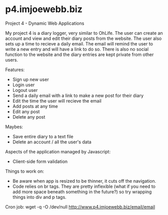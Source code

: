 p4.imjoewebb.biz
================

Project 4 - Dynamic Web Applications

My project 4 is a diary logger, very similar to OhLife. The user can create an account and view and edit their diary posts from the website. The user also sets up a time to recieve a daily email. The email will remind the user to write a new entry and will have a link to do so. There is also no social function to the website and the diary entries are kept private from other users.

Features:
* Sign up new user
* Login user
* Logout user
* Send a daily email with a link to make a new post for their diary
* Edit the time the user will recieve the email
* Add posts at any time
* Edit any post
* Delete any post

Maybes:
* Save entire diary to a text file
* Delete an account / all the user's data

Aspects of the application managed by Javascript:
* Client-side form validation

Things to work on:
- Be aware when app is resized to be thinner, it cuts off the navigation.
- Code relies on br tags. They are pretty inflexible (what if you need to add more space beneath something in the future?) so try wrapping things into div and p tags.	

Cron job: wget -q -O /dev/null http://www.p4.imjoewebb.biz/email/email